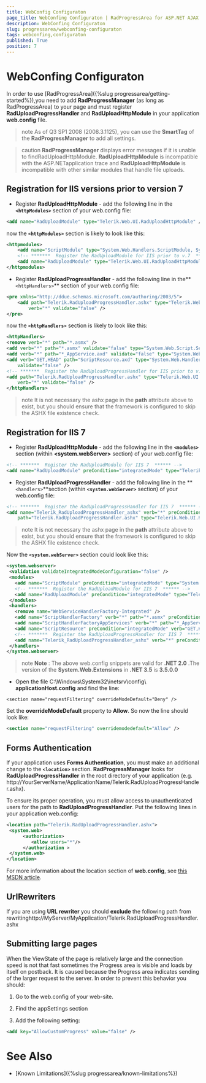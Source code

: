 ```yaml
---
title: WebConfig Configuraton
page_title: WebConfing Configuraton | RadProgressArea for ASP.NET AJAX Documentation
description: WebConfing Configuraton
slug: progressarea/webconfing-configuraton
tags: webconfing,configuraton
published: True
position: 7
---
```


# WebConfing Configuraton



In order to use [RadProgressArea]({%slug progressarea/getting-started%}),you need to add **RadProgressManager** (as long as RadProgressArea) to your page and must register **RadUploadProgressHandler** and **RadUploadHttpModule** in your application **web.config** file.

>note As of Q3 SP1 2008 (2008.3.1125), you can use the **SmartTag** of the **RadProgressManager** to add all settings.
>


>caution  **RadProgressManager** displays error messages if it is unable to findRadUploadHttpModule. **RadUploadHttpModule** is incompatible with the ASP.NETapplication trace and **RadUploadHttpModule** is incompatible with other similar modules that handle file uploads.
>




## Registration for IIS versions prior to version 7





* Register **RadUploadHttpModule** - add the following line in the **`<httpModules>`** section of your web.config file:

````XML
<add name="RadUploadModule" type="Telerik.Web.UI.RadUploadHttpModule" />
````



now the **`<httpModules>`** section is likely to look like this:

````XML
<httpmodules>  
	<add name="ScriptModule" type="System.Web.Handlers.ScriptModule, System.Web.Extensions, Version=1.0.61025.0, Culture=neutral, PublicKeyToken=31bf3856ad364e35" />  
	<!-- *******  Register the RadUploadModule for IIS prior to v.7  ****** -->  
	<add name="RadUploadModule" type="Telerik.Web.UI.RadUploadHttpModule" />
</httpmodules>
````



* Register **RadUploadProgressHandler** - add the following line in the**`<httpHandlers>`** section of your web.config file:

````XML
<pre xmlns="http://ddue.schemas.microsoft.com/authoring/2003/5">
	<add path="Telerik.RadUploadProgressHandler.ashx" type="Telerik.Web.UI.RadUploadProgressHandler"
		verb="*" validate="false" />
</pre>
````



now the **`<httpHandlers>`** section is likely to look like this:

````XML
<httpHandlers>
<remove verb="*" path="*.asmx" />
<add verb="*" path="*.asmx" validate="false" type="System.Web.Script.Services.ScriptHandlerFactory, System.Web.Extensions, Version=1.0.61025.0, Culture=neutral, PublicKeyToken=31bf3856ad364e35" />
<add verb="*" path="*_AppService.axd" validate="false" type="System.Web.Script.Services.ScriptHandlerFactory, System.Web.Extensions, Version=1.0.61025.0, Culture=neutral, PublicKeyToken=31bf3856ad364e35" />
<add verb="GET,HEAD" path="ScriptResource.axd" type="System.Web.Handlers.ScriptResourceHandler, System.Web.Extensions, Version=1.0.61025.0, Culture=neutral, PublicKeyToken=31bf3856ad364e35"
	validate="false" />
<!-- *******  Register the RadUploadProgressHandler for IIS prior to v.7  ****** -->
<add path="Telerik.RadUploadProgressHandler.ashx" type="Telerik.Web.UI.RadUploadProgressHandler"
	verb="*" validate="false" />
</httpHandlers>
````



>note It is not necessary the ashx page in the **path** attribute above to exist, but you should ensure that the framework is configured to skip the ASHX file existence check.
>


## Registration for IIS 7



* Register **RadUploadHttpModule** - add the following line in the **`<modules>`** section (within **<system.webServer>** section) of your web.config file:

````XML
<!-- *******  Register the RadUploadModule for IIS 7  ****** -->
<add name="RadUploadModule" preCondition="integratedMode" type="Telerik.Web.UI.RadUploadHttpModule" />
````



* Register **RadUploadProgressHandler** - add the following line in the **`<handlers>`**section (within **`<system.webServer>`** section) of your web.config file:

````XML
<!-- *******  Register the RadUploadProgressHandler for IIS 7  ****** -->
<add name="Telerik_RadUploadProgressHandler_ashx" verb="*" preCondition="integratedMode"
	path="Telerik.RadUploadProgressHandler.ashx" type="Telerik.Web.UI.RadUploadProgressHandler" />
````



>note It is not necessary the ashx page in the **path** attribute above to exist, but you should ensure that the framework is configured to skip the ASHX file existence check.
>


Now the **`<system.webServer>`** section could look like this:

````XML
<system.webserver>
 <validation validateIntegratedModeConfiguration="false" />
 <modules>
   <add name="ScriptModule" preCondition="integratedMode" type="System.Web.Handlers.ScriptModule, System.Web.Extensions, Version=1.0.61025.0, Culture=neutral, PublicKeyToken=31bf3856ad364e35" />
   <!-- *******  Register the RadUploadModule for IIS 7  ****** -->
   <add name="RadUploadModule" preCondition="integratedMode" type="Telerik.Web.UI.RadUploadHttpModule" />
 </modules>
 <handlers>
   <remove name="WebServiceHandlerFactory-Integrated" />
   <add name="ScriptHandlerFactory" verb="*" path="*.asmx" preCondition="integratedMode" type="System.Web.Script.Services.ScriptHandlerFactory, System.Web.Extensions, Version=1.0.61025.0, Culture=neutral, PublicKeyToken=31bf3856ad364e35" />
   <add name="ScriptHandlerFactoryAppServices" verb="*" path="*_AppService.axd" preCondition="integratedMode" type="System.Web.Script.Services.ScriptHandlerFactory, System.Web.Extensions, Version=1.0.61025.0, Culture=neutral, PublicKeyToken=31bf3856ad364e35" />
   <add name="ScriptResource" preCondition="integratedMode" verb="GET,HEAD" path="ScriptResource.axd" type="System.Web.Handlers.ScriptResourceHandler, System.Web.Extensions, Version=1.0.61025.0, Culture=neutral, PublicKeyToken=31bf3856ad364e35" />
   <!-- *******  Register the RadUploadProgressHandler for IIS 7  ****** -->
   <add name="Telerik_RadUploadProgressHandler_ashx" verb="*" preCondition="integratedMode" path="Telerik.RadUploadProgressHandler.ashx" type="Telerik.Web.UI.RadUploadProgressHandler" />
 </handlers>
</system.webserver>
````





>note  **Note** : The above web.config snippets are valid for **.NET 2.0** .The version of the **System.Web.Extensions** in **.NET 3.5** is **3.5.0.0** 
>


* Open the file C:\Windows\System32\inetsrv\config\ **applicationHost.config** and find the line:

`<section name="requestFiltering" overrideModeDefault="Deny" />`

Set the **overrideModeDefault** property to **Allow**. So now the line should look like:

````XML
<section name="requestFiltering" overridemodedefault="Allow" />
````



## Forms Authentication

If your application uses **Forms Authentication**, you must make an additional change to the **`<location>`** section. **RadProgressManager** looks for **RadUploadProgressHandler** in the root directory of your application (e.g. http://YourServerName/ApplicationName/Telerik.RadUploadProgressHandler.ashx).

To ensure its proper operation, you must allow access to unauthenticated users for the path to **RadUploadProgressHandler**. Put the following lines in your application web.config:

````XML
<location path="Telerik.RadUploadProgressHandler.ashx">
 <system.web>
	  <authorization>
		 <allow users="*"/>
	  </authorization >
 </system.web>
</location>
````



For more information about the location section of **web.config**, see [this MSDN article](http://msdn2.microsoft.com/en-us/library/ms178692.aspx).

## UrlRewriters

If you are using **URL rewriter** you should **exclude** the following path from rewritinghttp://MyServer/MyApplication/Telerik.RadUploadProgressHandler.ashx

## Submitting large pages

When the ViewState of the page is relatively large and the connection speed is not that fast sometimes the Progress area is visible and loads by itself on postback. It is caused because the Progress area indicates sending of the larger request to the server. In order to prevent this behavior you should:

1. Go to the web.config of your web-site.

1. Find the appSettings section

1. Add the following setting:

````XML
<add key="AllowCustomProgress" value="false" />
````



# See Also

 * [Known Limitations]({%slug progressarea/known-limitations%})
